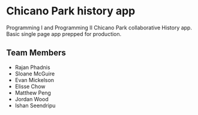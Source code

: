 # Chicano Park history app

Programming I and Programming II Chicano Park collaborative History app. Basic single page app prepped for production.

## Team Members

- Rajan Phadnis
- Sloane McGuire
- Evan Mickelson
- Elisse Chow
- Matthew Peng
- Jordan Wood
- Ishan Seendripu
